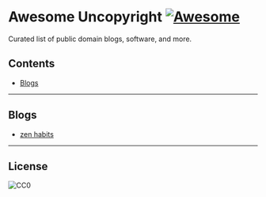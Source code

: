 # Awesome Uncopyright [![Awesome](https://cdn.rawgit.com/sindresorhus/awesome/d7305f38d29fed78fa85652e3a63e154dd8e8829/media/badge.svg)](https://github.com/sindresorhus/awesome)
Curated list of public domain blogs, software, and more.

## Contents
  - [Blogs](#blogs)
  
---

## Blogs
  - [zen habits](https://zenhabits.net/uncopyright/)

---

## License
![CC0](http://mirrors.creativecommons.org/presskit/buttons/88x31/svg/cc-zero.svg)
